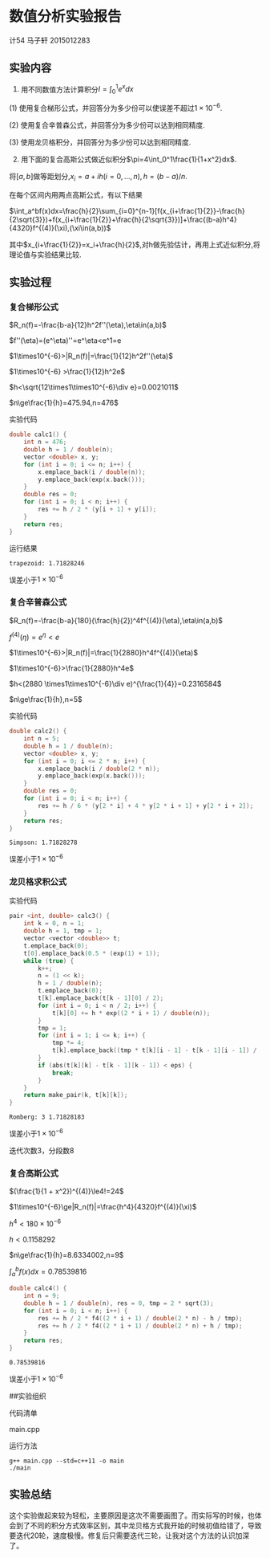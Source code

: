 # 数值分析实验报告

计54 马子轩 2015012283

## 实验内容

1. 用不同数值方法计算积分$I=\int_0^1e^xdx$

(1) 使用复合梯形公式，并回答分为多少份可以使误差不超过$1\times10^{-6}$.

(2) 使用复合辛普森公式，并回答分为多少份可以达到相同精度.

(3) 使用龙贝格积分，并回答分为多少份可以达到相同精度.

2. 用下面的复合高斯公式做近似积分$\pi=4\int_0^1\frac{1}{1+x^2}dx$.

将$[a,b]$做等距划分,$x_i=a+ih(i=0,...,n), h=(b-a)/n$.

在每个区间内用两点高斯公式，有以下结果

$\int_a^bf(x)dx=\frac{h}{2}\sum_{i=0}^{n-1}[f(x_{i+\frac{1}{2}}-\frac{h}{2\sqrt{3}})+f(x_{i+\frac{1}{2}}+\frac{h}{2\sqrt{3}})]+\frac{(b-a)h^4}{4320}f^{(4)}(\xi),(\xi\in(a,b))$

其中$x_{i+\frac{1}{2}}=x_i+\frac{h}{2}​$,对h做先验估计，再用上式近似积分,将理论值与实验结果比较.

## 实验过程

### 复合梯形公式

$R_n(f)=-\frac{b-a}{12}h^2f''(\eta),\eta\in(a,b)$

$f''(\eta)=(e^\eta)''=e^\eta<e^1=e

$1\times10^{-6}>|R_n(f)|=\frac{1}{12}h^2f''(\eta)$

$1\times10^{-6} >\frac{1}{12}h^2e$

$h<\sqrt{12\times1\times10^{-6}\div e}=0.0021011$

$n\ge\frac{1}{h}=475.94,n=476$

实验代码

```cpp
double calc1() {
	int n = 476;
	double h = 1 / double(n);
	vector <double> x, y;
	for (int i = 0; i <= n; i++) {
		x.emplace_back(i / double(n));
		y.emplace_back(exp(x.back()));
	}
	double res = 0;
	for (int i = 0; i < n; i++) {
		res += h / 2 * (y[i + 1] + y[i]);
	}
	return res;
}
```

运行结果

```shell
trapezoid: 1.71828246
```

误差小于$1\times10^{-6}$

### 复合辛普森公式

$R_n(f)=-\frac{b-a}{180}(\frac{h}{2})^4f^{(4)}(\eta),\eta\in(a,b)$

$f^{(4)}(\eta)=e^\eta<e$

$1\times10^{-6}>|R_n(f)|=\frac{1}{2880}h^4f^{(4)}(\eta)$

$1\times10^{-6}>\frac{1}{2880}h^4e$

$h<(2880 \times1\times10^{-6}\div e)^{\frac{1}{4}}=0.2316584$

$n\ge\frac{1}{h},n=5$

实验代码

```cpp
double calc2() {
	int n = 5;
	double h = 1 / double(n);
	vector <double> x, y;
	for (int i = 0; i <= 2 * n; i++) {
		x.emplace_back(i / double(2 * n));
		y.emplace_back(exp(x.back()));
	}
	double res = 0;
	for (int i = 0; i < n; i++) {
		res += h / 6 * (y[2 * i] + 4 * y[2 * i + 1] + y[2 * i + 2]);
	}
	return res;
}
```

```shell
Simpson: 1.71828278
```

误差小于$1\times10^{-6}$

### 龙贝格求积公式

实验代码

```cpp
pair <int, double> calc3() {
	int k = 0, n = 1;
	double h = 1, tmp = 1;
	vector <vector <double>> t;
	t.emplace_back(0);
	t[0].emplace_back(0.5 * (exp(1) + 1));
	while (true) {
		k++;
		n = (1 << k);
		h = 1 / double(n);
		t.emplace_back(0);
		t[k].emplace_back(t[k - 1][0] / 2);
		for (int i = 0; i < n / 2; i++) {
			t[k][0] += h * exp((2 * i + 1) / double(n));
		}
		tmp = 1;
		for (int i = 1; i <= k; i++) {
			tmp *= 4;
			t[k].emplace_back((tmp * t[k][i - 1] - t[k - 1][i - 1]) / (tmp - 1));
		}
		if (abs(t[k][k] - t[k - 1][k - 1]) < eps) {
			break;
		}
	}
	return make_pair(k, t[k][k]);
}
```

```shell
Romberg: 3 1.71828183
```

误差小于$1\times10^{-6}$

迭代次数3，分段数8

### 复合高斯公式

$(\frac{1}{1 + x^2})^{(4)}\le4!=24$

$1\times10^{-6}\ge|R_n(f)|=\frac{h^4}{4320}f^{(4)}(\xi)$

$h^4<180\times10^{-6}$

$h<0.1158292$

$n\ge\frac{1}{h}=8.6334002,n=9$

$\int_a^bf(x)dx=0.78539816$

```cpp
double calc4() {
	int n = 9;
	double h = 1 / double(n), res = 0, tmp = 2 * sqrt(3);
	for (int i = 0; i < n; i++) {
		res += h / 2 * f4((2 * i + 1) / double(2 * n) - h / tmp);
		res += h / 2 * f4((2 * i + 1) / double(2 * n) + h / tmp);
	}
	return res;
}
```

```shell
0.78539816
```

误差小于$1\times10^{-6}$

##实验组织

代码清单

main.cpp

运行方法

```shell
g++ main.cpp --std=c++11 -o main
./main
```


## 实验总结

这个实验做起来较为轻松，主要原因是这次不需要画图了。而实际写的时候，也体会到了不同的积分方式效率区别，其中龙贝格方式我开始的时候初值给错了，导致要迭代20轮，速度极慢。修复后只需要迭代三轮，让我对这个方法的认识加深了。
